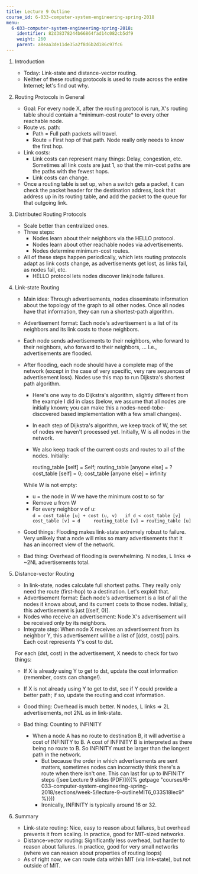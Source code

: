 ```yaml
---
title: Lecture 9 Outline
course_id: 6-033-computer-system-engineering-spring-2018
menu:
  6-033-computer-system-engineering-spring-2018:
    identifier: 82d38378244b66864fad14c082cb5df9
    weight: 260
    parent: a8eaa3de11de35a2f8d6b2d186c97fc6
---
```

1.  Introduction
    *   Today: Link-state and distance-vector routing.
    *   Neither of these routing protocols is used to route across the entire Internet; let's find out why.
2.  Routing Protocols in General
    *   Goal: For every node X, after the routing protocol is run, X's routing table should contain a \*minimum-cost route\* to every other reachable node.
    *   Route vs. path:
        *   Path = Full path packets will travel.
        *   Route = First hop of that path. Node really only needs to know the first hop.
    *   Link costs:
        *   Link costs can represent many things: Delay, congestion, etc. Sometimes all link costs are just 1, so that the min-cost paths are the paths with the fewest hops.
        *   Link costs can change.
    *   Once a routing table is set up, when a switch gets a packet, it can check the packet header for the destination address, look that address up in its routing table, and add the packet to the queue for that outgoing link.
3.  Distributed Routing Protocols
    *   Scale better than centralized ones.
    *   Three steps:
        *   Nodes learn about their neighbors via the HELLO protocol.
        *   Nodes learn about other reachable nodes via advertisements.
        *   Nodes determine minimum-cost routes.
    *   All of these steps happen periodically, which lets routing protocols adapt as link costs change, as advertisements get lost, as links fail, as nodes fail, etc.
        *   HELLO protocol lets nodes discover link/node failures.
4.  Link-state Routing
    
    *   Main idea: Through advertisements, nodes disseminate information about the topology of the graph to all other nodes. Once all nodes have that information, they can run a shortest-path algorithm.
    *   Advertisement format: Each node's advertisement is a list of its neighbors and its link costs to those neighbors.
    *   Each node sends advertisements to their neighbors, who forward to their neighbors, who forward to their neighbors, ... I.e., advertisements are flooded.
    *   After flooding, each node should have a complete map of the network (except in the case of very specific, very rare sequences of advertisement loss). Nodes use this map to run Dijkstra's shortest path algorithm.
        *   Here's one way to do Dijkstra's algorithm, slightly different from the example I did in class (below, we assume that all nodes are initially known; you can make this a nodes-need-tobe-discovered based implementation with a few small changes).
        *   In each step of Dijkstra's algorithm, we keep track of W, the set of nodes we haven't processed yet. Initially, W is all nodes in the network.
        *   We also keep track of the current costs and routes to all of the nodes. Initially:
            
            routing\_table \[self\] = Self; routing\_table \[anyone else\] = ?  
            cost\_table \[self\] = 0; cost\_table \[anyone else\] = infinity
            
        
        While W is not empty:
        
        *   u = the node in W we have the minimum cost to so far
        *   Remove u from W
        *   For every neighbor v of u:  
            `d = cost_table [u] + cost (u, v)  
            if d < cost_table [v]  
              cost_table [v] = d  
              routing_table [v] = routing_table [u]`
        
    
    *   Good things: Flooding makes link-state extremely robust to failure. Very unlikely that a node will miss so many advertisements that it has an incorrect view of the network.
    *   Bad thing: Overhead of flooding is overwhelming. N nodes, L links => ~2NL advertisements total.
5.  Distance-vector Routing
    *   In link-state, nodes calculate full shortest paths. They really only need the route (first-hop) to a destination. Let's exploit that.
    *   Advertisement format: Each node's advertisement is a list of all the nodes it knows about, and its current costs to those nodes. Initially, this advertisement is just \[(self, 0)\].
    *   Nodes who receive an advertisement: Node X's advertisement will be received only by its neighbors.
    *   Integrate step: When node X receives an advertisement from its neighbor Y, this advertisement will be a list of \[(dst, cost)\] pairs. Each cost represents Y's cost to dst.
    
    For each (dst, cost) in the advertisement, X needs to check for two things:
    
    *   If X is already using Y to get to dst, update the cost information (remember, costs can change!).
    *   If X is not already using Y to get to dst, see if Y could provide a better path; if so, update the routing and cost information.
    
    *   Good thing: Overhead is much better. N nodes, L links => 2L advertisements, not 2NL as in link-state.
    *   Bad thing: Counting to INFINITY
        *   When a node A has no route to destination B, it will advertise a cost of INFINITY to B. A cost of INFINITY B is interpreted as there being no route to B. So INFINITY must be larger than the longest path in the network.
            *   But because the order in which advertisements are sent matters, sometimes nodes can incorrectly think there's a route when there isn't one. This can last for up to INFINITY steps ([see Lecture 9 slides (PDF)]({{% getpage "courses/6-033-computer-system-engineering-spring-2018/sections/week-5/lecture-9-outlineMIT6_033S18lec9" %}}))
            *   Ironically, INFINITY is typically around 16 or 32.
6.  Summary
    *   Link-state routing: Nice, easy to reason about failures, but overhead prevents it from scaling. In practice, good for MIT-sized networks.
    *   Distance-vector routing: Significantly less overhead, but harder to reason about failures. In practice, good for very small networks (where we can reason about properties of routing loops)
    *   As of right now, we can route data within MIT (via link-state), but not outside of MIT.